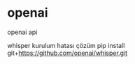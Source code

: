 # openai
openai api

whisper kurulum hatası çözüm
pip install git+https://github.com/openai/whisper.git
